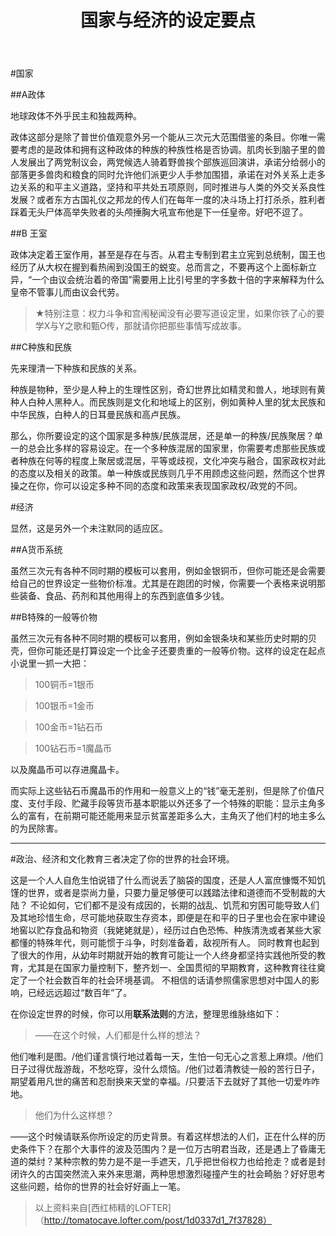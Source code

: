 ﻿---
layout:     post
title:      国家与经济的设定要点
category:   新手教程 
tags:   [设定指南]
---
#国家

##A政体

地球政体不外乎民主和独裁两种。

政体这部分是除了普世价值观意外另一个能从三次元大范围借鉴的条目。你唯一需要考虑的是政体和拥有这种政体的种族的种族性格是否协调。肌肉长到脑子里的兽人发展出了两党制议会，两党候选人骑着野兽挨个部族巡回演讲，承诺分给弱小的部落更多兽肉和粮食的同时允许他们派更少人手参加围猎，承诺在对外关系上走多边关系的和平主义道路，坚持和平共处五项原则，同时推进与人类的外交关系良性发展？或者东方古国礼仪之邦龙的传人们在每年一度的决斗场上打打杀杀，胜利者踩着无头尸体高举失败者的头颅捶胸大吼宣布他是下一任皇帝。好吧不逗了。

##B 王室

政体决定着王室作用，甚至是存在与否。从君主专制到君主立宪到总统制，国王也经历了从大权在握到看热闹到没国王的蜕变。总而言之，不要再这个上面标新立异，“一个由议会统治着的帝国”需要用上比引号里的字多数十倍的字来解释为什么皇帝不管事儿而由议会代劳。

>★特别注意：权力斗争和宫闱秘闻没有必要写道设定里，如果你铁了心的要学X与Y之歌和甄O传，那就请你把那些事情写成故事。

##C种族和民族

先来理清一下种族和民族的关系。

种族是物种，至少是人种上的生理性区别，奇幻世界比如精灵和兽人，地球则有黄种人白种人黑种人。而民族则是文化和地域上的区别，例如黄种人里的犹太民族和中华民族，白种人的日耳曼民族和高卢民族。

那么，你所要设定的这个国家是多种族/民族混居，还是单一的种族/民族聚居？单一的总会比多样的容易设定。在一个多种族混居的国家里，你需要考虑那些民族或者种族在何等的程度上聚居或混居，平等或歧视，文化冲突与融合，国家政权对此的态度以及相关的政策。单一种族或民族则几乎不用顾虑这些问题，然而这个世界操之在你，你可以设定多种不同的态度和政策来表现国家政权/政党的不同。



#经济

显然，这是另外一个未注默同的适应区。

##A货币系统

虽然三次元有各种不同时期的模板可以套用，例如金银铜币，但你可能还是会需要给自己的世界设定一些物价标准。尤其是在跑团的时候，你需要一个表格来说明那些装备、食品、药剂和其他用得上的东西到底值多少钱。

##B特殊的一般等价物

虽然三次元有各种不同时期的模板可以套用，例如金银条块和某些历史时期的贝壳，但你可能还是打算设定一个比金子还要贵重的一般等价物。这样的设定在起点小说里一抓一大把：

>100铜币=1银币

>100银币=1金币

>100金币=1钻石币

>100钻石币=1魔晶币

以及魔晶币可以存进魔晶卡。

而实际上这些钻石币魔晶币的作用和一般意义上的“钱”毫无差别，但是除了价值尺度、支付手段、贮藏手段等货币基本职能以外还多了一个特殊的职能：显示主角多么的富有，在前期可能还能用来显示贫富差距多么大，主角灭了他们村的地主多么的为民除害。

----------------------------------------------------------------------

#政治、经济和文化教育三者决定了你的世界的社会环境。


这是一个人人自危生怕说错了什么而说丢了脑袋的国度，还是人人富庶慷慨不知饥馑的世界，或者是崇尚力量，只要力量足够便可以践踏法律和道德而不受制裁的大陆？
不论如何，它们都不是没有成因的，长期的战乱、饥荒和穷困可能导致人们及其地珍惜生命，尽可能地获取生存资本，即便是在和平的日子里也会在家中建设地窖以贮存食品和物资（我姥姥就是），经历过白色恐怖、种族清洗或者某些大家都懂的特殊年代，则可能惯于斗争，时刻准备着，敌视所有人。
同时教育也起到了很大的作用，从幼年时期就开始的教育可能让一个人终身都坚持实践他所受的教育，尤其是在国家力量控制下，整齐划一、全国贯彻的早期教育，这种教育往往奠定了一个社会数百年的社会环境基调。
不相信的话请参照儒家思想对中国人的影响，已经远远超过“数百年”了。


在你设定世界的时候，你可以用**联系法则**的方法，整理思维脉络如下：


>——在这个时候，人们都是什么样的想法？


他们唯利是图。/他们谨言慎行地过着每一天，生怕一句无心之言惹上麻烦。/他们日子过得优哉游哉，不愁吃穿，没什么烦恼。/他们过着清教徒一般的苦行日子，期望着用凡世的痛苦和忍耐换来天堂的幸福。/只要活下去就好了其他一切爱咋咋地。


>他们为什么这样想？


——这个时候请联系你所设定的历史背景。有着这样想法的人们，正在什么样的历史条件下？在那个大事件的波及范围内？是一位万古明君当政，还是遇上了昏庸无道的桀纣？某种宗教的势力是不是一手遮天，几乎把世俗权力也给抢走？或者是封闭许久的古国突然流入来外来思潮，两种思想激烈碰撞产生的社会畸胎？好好思考这些问题，给你的世界的社会好好画上一笔。

>以上资料来自[西红柿精的LOFTER]（http://tomatocave.lofter.com/post/1d0337d1_7f37828）